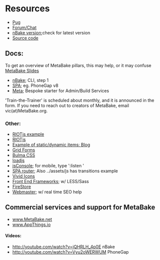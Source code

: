 
# Resources

- [Pug](http://pug.MetaBake.org)
- [Forum/Chat](http://chat.MetaBake.org)
- [nBake version](https://www.npmjs.com/package/nbake);check for latest version
- [Source code](http://github.com/metabake)

## Docs:
To get an overview of MetaBake pillars, this may help, or it may confuse [MetaBake Slides](http://prez.metabake.org/p)

- [nBake](http://doc.MetaBake.org/nbake); CLI, step 1
- [SPA](http://doc.MetaBake.org/SPA); eg. PhoneGap v8
- [Meta](http://doc.MetaBake.org/meta); Bespoke starter for Admin/Build Services

'Train-the-Trainer' is scheduled about monthly, and it is announced in the form. If you need to reach out to creators of MetaBake, email vic(at)MetaBake.org.

### Other:

- [RIOTjs example](https://github.com/metabake/examples-plugins/tree/master/mock/riotFirst)
- [RIOTjs](https://riot.js.org/)
- [Example of static/dynamic items: Blog](https://github.com/metabake/B-M-SPA/tree/master/blogRiot)
- [Grid Forms](https://github.com/kumailht/gridforms)
- [Bulma CSS](https://bulma.io/documentation/components)
- [loadjs](https://github.com/muicss/loadjs)
- [jsConsole](http://jsconsole.com); for mobile, type ':listen '
- [SPA router](https://github.com/metabake/B-M-SPA/tree/master/SPA/www/router); Also ../assets/js has transitions example
- [Vivid Icons](https://webkul.github.io/vivid/cheatsheet.html)
- [Front End Frameworks](https://github.com/metabake/front-end-frameworks
); w/ LESS/Sass
- [FireStore](https://firebase.google.com/docs/firestore)
- [Webmaster](https://www.google.com/webmasters); w/ real time SEO help


## Commercial services and support for MetaBake

- www.MetaBake.net
- www.AppThings.io

#### Videos:

- http://youtube.com/watch?v=jQHRLH_4p0E nBake
- http://youtube.com/watch?v=Vyu2oWERWUM PhoneGap

